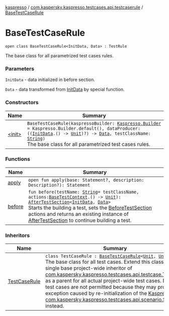 [kaspresso](../../index.md) / [com.kaspersky.kaspresso.testcases.api.testcaserule](../index.md) / [BaseTestCaseRule](./index.md)

# BaseTestCaseRule

`open class BaseTestCaseRule<InitData, Data> : TestRule`

The base class for all parametrized test cases rules.

### Parameters

`InitData` - data initialized in before section.

`Data` - data transformed from [InitData](index.md#InitData) by special function.

### Constructors

| Name | Summary |
|---|---|
| [&lt;init&gt;](-init-.md) | `BaseTestCaseRule(kaspressoBuilder: `[`Kaspresso.Builder`](../../com.kaspersky.kaspresso.kaspresso/-kaspresso/-builder/index.md)` = Kaspresso.Builder.default(), dataProducer: ((`[`InitData`](index.md#InitData)`.() -> `[`Unit`](https://kotlinlang.org/api/latest/jvm/stdlib/kotlin/-unit/index.html)`)?) -> `[`Data`](index.md#Data)`, testClassName: `[`String`](https://kotlinlang.org/api/latest/jvm/stdlib/kotlin/-string/index.html)`)`<br>The base class for all parametrized test cases rules. |

### Functions

| Name | Summary |
|---|---|
| [apply](apply.md) | `open fun apply(base: Statement?, description: Description?): Statement` |
| [before](before.md) | `fun before(testName: `[`String`](https://kotlinlang.org/api/latest/jvm/stdlib/kotlin/-string/index.html)` = testClassName, actions: `[`BaseTestContext`](../../com.kaspersky.kaspresso.testcases.core.testcontext/-base-test-context/index.md)`.() -> `[`Unit`](https://kotlinlang.org/api/latest/jvm/stdlib/kotlin/-unit/index.html)`): `[`AfterTestSection`](../../com.kaspersky.kaspresso.testcases.core.sections/-after-test-section/index.md)`<`[`InitData`](index.md#InitData)`, `[`Data`](index.md#Data)`>`<br>Starts the building a test, sets the [BeforeTestSection](../../com.kaspersky.kaspresso.testcases.core.sections/-before-test-section/index.md) actions and returns an existing instance of [AfterTestSection](../../com.kaspersky.kaspresso.testcases.core.sections/-after-test-section/index.md) to continue building a test. |

### Inheritors

| Name | Summary |
|---|---|
| [TestCaseRule](../-test-case-rule/index.md) | `class TestCaseRule : `[`BaseTestCaseRule`](./index.md)`<`[`Unit`](https://kotlinlang.org/api/latest/jvm/stdlib/kotlin/-unit/index.html)`, `[`Unit`](https://kotlinlang.org/api/latest/jvm/stdlib/kotlin/-unit/index.html)`>`<br>The base class for all test cases. Extend this class with a single base project-wide inheritor of [com.kaspersky.kaspresso.testcases.api.testcase.TestCase](../../com.kaspersky.kaspresso.testcases.api.testcase/-test-case/index.md) as a parent for all actual project-wide test cases. Nesting test cases are not permitted because they may produce an exception caused by re-initialization of the [Kaspresso](../../com.kaspersky.kaspresso.kaspresso/-kaspresso/index.md), use [com.kaspersky.kaspresso.testcases.api.scenario.Scenario](../../com.kaspersky.kaspresso.testcases.api.scenario/-scenario/index.md) instead. |
